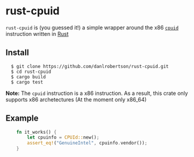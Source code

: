 # rust-cpuid

`rust-cpuid` is (you guessed it!) a simple wrapper around the x86 [`cpuid`](https://en.wikipedia.org/wiki/CPUID) instruction written in [Rust](https://www.rust-lang.org/)

## Install

```
  $ git clone https://github.com/danlrobertson/rust-cpuid.git
  $ cd rust-cpuid
  $ cargo build
  $ cargo test
```

**Note:** The `cpuid` instruction is a x86 instruction. As a result, this crate only supports x86 archetectures (At the moment only x86_64)

## Example

```rust
    fn it_works() {
        let cpuinfo = CPUId::new();
        assert_eq!("GenuineIntel", cpuinfo.vendor());
    }
```
